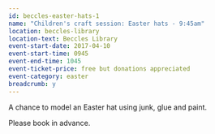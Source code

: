 ```yaml
---
id: beccles-easter-hats-1
name: "Children's craft session: Easter hats - 9:45am"
location: beccles-library
location-text: Beccles Library
event-start-date: 2017-04-10
event-start-time: 0945
event-end-time: 1045
event-ticket-price: free but donations appreciated
event-category: easter
breadcrumb: y
---
```


A chance to model an Easter hat using junk, glue and paint.

Please book in advance.
